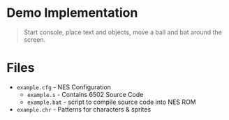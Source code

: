 # Demo Implementation
> Start console, place text and objects, move a ball and bat around the screen.

# Files

- `example.cfg` - NES Configuration
    - `example.s` - Contains 6502 Source Code
    - `example.bat` - script to compile source code into NES ROM
- `example.chr` - Patterns for characters & sprites